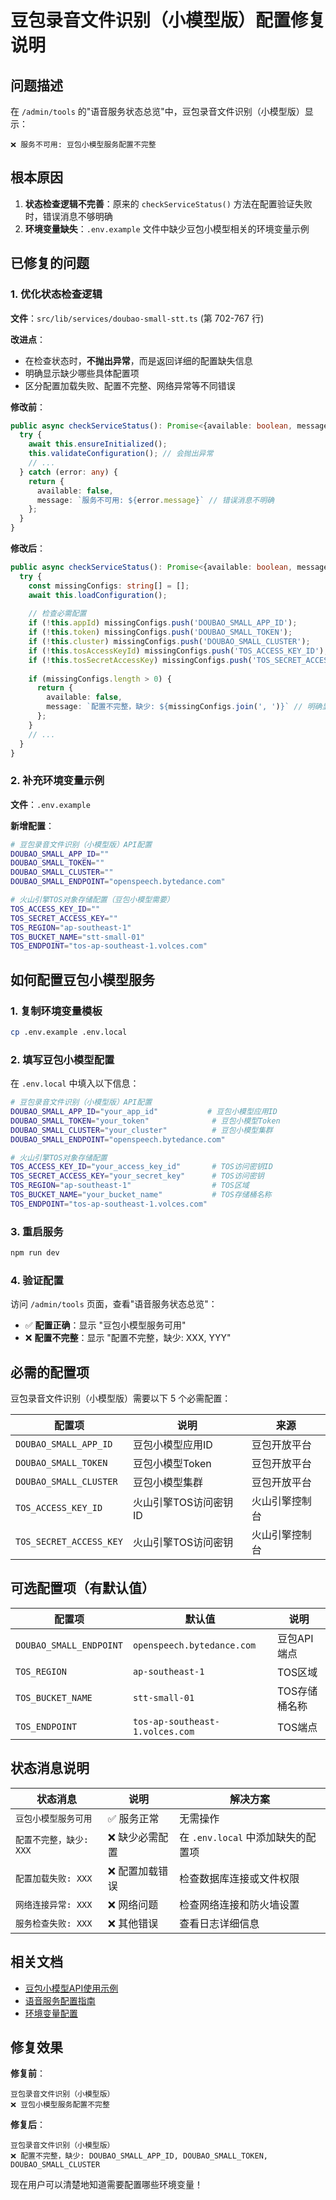 # 豆包录音文件识别（小模型版）配置修复说明

## 问题描述

在 `/admin/tools` 的"语音服务状态总览"中，豆包录音文件识别（小模型版）显示：
```
❌ 服务不可用: 豆包小模型服务配置不完整
```

## 根本原因

1. **状态检查逻辑不完善**：原来的 `checkServiceStatus()` 方法在配置验证失败时，错误消息不够明确
2. **环境变量缺失**：`.env.example` 文件中缺少豆包小模型相关的环境变量示例

## 已修复的问题

### 1. 优化状态检查逻辑

**文件**：`src/lib/services/doubao-small-stt.ts` (第 702-767 行)

**改进点**：
- 在检查状态时，**不抛出异常**，而是返回详细的配置缺失信息
- 明确显示缺少哪些具体配置项
- 区分配置加载失败、配置不完整、网络异常等不同错误

**修改前**：
```typescript
public async checkServiceStatus(): Promise<{available: boolean, message: string}> {
  try {
    await this.ensureInitialized();
    this.validateConfiguration(); // 会抛出异常
    // ...
  } catch (error: any) {
    return {
      available: false,
      message: `服务不可用: ${error.message}` // 错误消息不明确
    };
  }
}
```

**修改后**：
```typescript
public async checkServiceStatus(): Promise<{available: boolean, message: string}> {
  try {
    const missingConfigs: string[] = [];
    await this.loadConfiguration();
    
    // 检查必需配置
    if (!this.appId) missingConfigs.push('DOUBAO_SMALL_APP_ID');
    if (!this.token) missingConfigs.push('DOUBAO_SMALL_TOKEN');
    if (!this.cluster) missingConfigs.push('DOUBAO_SMALL_CLUSTER');
    if (!this.tosAccessKeyId) missingConfigs.push('TOS_ACCESS_KEY_ID');
    if (!this.tosSecretAccessKey) missingConfigs.push('TOS_SECRET_ACCESS_KEY');
    
    if (missingConfigs.length > 0) {
      return {
        available: false,
        message: `配置不完整，缺少: ${missingConfigs.join(', ')}` // 明确显示缺失项
      };
    }
    // ...
  }
}
```

### 2. 补充环境变量示例

**文件**：`.env.example`

**新增配置**：

```bash
# 豆包录音文件识别（小模型版）API配置
DOUBAO_SMALL_APP_ID=""
DOUBAO_SMALL_TOKEN=""
DOUBAO_SMALL_CLUSTER=""
DOUBAO_SMALL_ENDPOINT="openspeech.bytedance.com"

# 火山引擎TOS对象存储配置（豆包小模型需要）
TOS_ACCESS_KEY_ID=""
TOS_SECRET_ACCESS_KEY=""
TOS_REGION="ap-southeast-1"
TOS_BUCKET_NAME="stt-small-01"
TOS_ENDPOINT="tos-ap-southeast-1.volces.com"
```

## 如何配置豆包小模型服务

### 1. 复制环境变量模板

```bash
cp .env.example .env.local
```

### 2. 填写豆包小模型配置

在 `.env.local` 中填入以下信息：

```bash
# 豆包录音文件识别（小模型版）API配置
DOUBAO_SMALL_APP_ID="your_app_id"           # 豆包小模型应用ID
DOUBAO_SMALL_TOKEN="your_token"              # 豆包小模型Token
DOUBAO_SMALL_CLUSTER="your_cluster"          # 豆包小模型集群
DOUBAO_SMALL_ENDPOINT="openspeech.bytedance.com"

# 火山引擎TOS对象存储配置
TOS_ACCESS_KEY_ID="your_access_key_id"       # TOS访问密钥ID
TOS_SECRET_ACCESS_KEY="your_secret_key"      # TOS访问密钥
TOS_REGION="ap-southeast-1"                  # TOS区域
TOS_BUCKET_NAME="your_bucket_name"           # TOS存储桶名称
TOS_ENDPOINT="tos-ap-southeast-1.volces.com"
```

### 3. 重启服务

```bash
npm run dev
```

### 4. 验证配置

访问 `/admin/tools` 页面，查看"语音服务状态总览"：

- ✅ **配置正确**：显示 "豆包小模型服务可用"
- ❌ **配置不完整**：显示 "配置不完整，缺少: XXX, YYY"

## 必需的配置项

豆包录音文件识别（小模型版）需要以下 5 个必需配置：

| 配置项 | 说明 | 来源 |
|-------|------|------|
| `DOUBAO_SMALL_APP_ID` | 豆包小模型应用ID | 豆包开放平台 |
| `DOUBAO_SMALL_TOKEN` | 豆包小模型Token | 豆包开放平台 |
| `DOUBAO_SMALL_CLUSTER` | 豆包小模型集群 | 豆包开放平台 |
| `TOS_ACCESS_KEY_ID` | 火山引擎TOS访问密钥ID | 火山引擎控制台 |
| `TOS_SECRET_ACCESS_KEY` | 火山引擎TOS访问密钥 | 火山引擎控制台 |

## 可选配置项（有默认值）

| 配置项 | 默认值 | 说明 |
|-------|--------|------|
| `DOUBAO_SMALL_ENDPOINT` | `openspeech.bytedance.com` | 豆包API端点 |
| `TOS_REGION` | `ap-southeast-1` | TOS区域 |
| `TOS_BUCKET_NAME` | `stt-small-01` | TOS存储桶名称 |
| `TOS_ENDPOINT` | `tos-ap-southeast-1.volces.com` | TOS端点 |

## 状态消息说明

| 状态消息 | 说明 | 解决方案 |
|---------|------|---------|
| `豆包小模型服务可用` | ✅ 服务正常 | 无需操作 |
| `配置不完整，缺少: XXX` | ❌ 缺少必需配置 | 在 `.env.local` 中添加缺失的配置项 |
| `配置加载失败: XXX` | ❌ 配置加载错误 | 检查数据库连接或文件权限 |
| `网络连接异常: XXX` | ❌ 网络问题 | 检查网络连接和防火墙设置 |
| `服务检查失败: XXX` | ❌ 其他错误 | 查看日志详细信息 |

## 相关文档

- [豆包小模型API使用示例](./DOUBAO_SMALL_API_EXAMPLES.md)
- [语音服务配置指南](./docs/voice-service-config.md)
- [环境变量配置](./docs/environment-variables.md)

## 修复效果

**修复前**：
```
豆包录音文件识别（小模型版）
❌ 豆包小模型服务配置不完整
```

**修复后**：
```
豆包录音文件识别（小模型版）
❌ 配置不完整，缺少: DOUBAO_SMALL_APP_ID, DOUBAO_SMALL_TOKEN, DOUBAO_SMALL_CLUSTER
```

现在用户可以清楚地知道需要配置哪些环境变量！
